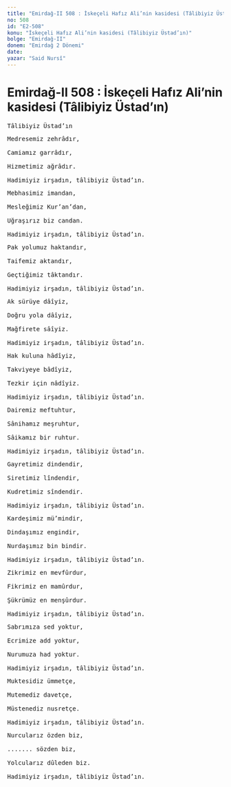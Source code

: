 ```yaml
---
title: "Emirdağ-II 508 : İskeçeli Hafız Ali’nin kasidesi (Tâlibiyiz Üstad’ın)"
no: 508
id: "E2-508"
konu: "İskeçeli Hafız Ali’nin kasidesi (Tâlibiyiz Üstad’ın)"
bolge: "Emirdağ-II"
donem: "Emirdağ 2 Dönemi"
date: 
yazar: "Said Nursî"
---
```


# Emirdağ-II 508 : İskeçeli Hafız Ali’nin kasidesi (Tâlibiyiz Üstad’ın)

<pre>
Tâlibiyiz Üstad’ın
</pre>

<pre>
Medresemiz zehrâdır,
 
Camiamız garrâdır,
 
Hizmetimiz ağrâdır. 
 
Hadimiyiz irşadın, tâlibiyiz Üstad’ın.
</pre>

<pre>
Mebhasimiz imandan,
 
Mesleğimiz Kur’an’dan,
 
Uğraşırız biz candan.
 
Hadimiyiz irşadın, tâlibiyiz Üstad’ın.
</pre>

<pre>
Pak yolumuz haktandır,
 
Taifemiz aktandır,
 
Geçtiğimiz tâktandır.
 
Hadimiyiz irşadın, tâlibiyiz Üstad’ın.
</pre>

<pre>
Ak sürüye dâîyiz,
 
Doğru yola dâîyiz,
 
Mağfirete sâîyiz.
 
Hadimiyiz irşadın, tâlibiyiz Üstad’ın.
</pre>

<pre>
Hak kuluna hâdîyiz,
 
Takviyeye bâdîyiz,
 
Tezkir için nâdîyiz.
 
Hadimiyiz irşadın, tâlibiyiz Üstad’ın.
</pre>

<pre>
Dairemiz meftuhtur,
 
Sânihamız meşruhtur,
 
Sâikamız bir ruhtur.
 
Hadimiyiz irşadın, tâlibiyiz Üstad’ın.
</pre>

<pre>
Gayretimiz dindendir,
 
Siretimiz lîndendir,
 
Kudretimiz sîndendir.
 
Hadimiyiz irşadın, tâlibiyiz Üstad’ın.
</pre>

<pre>
Kardeşimiz mü’mindir,
 
Dindaşımız engindir,
 
Nurdaşımız bin bindir.
 
Hadimiyiz irşadın, tâlibiyiz Üstad’ın.
</pre>

<pre>
Zikrimiz en mevfûrdur,
 
Fikrimiz en mamûrdur,
 
Şükrümüz en menşûrdur.
 
Hadimiyiz irşadın, tâlibiyiz Üstad’ın.
</pre>

<pre>
Sabrımıza sed yoktur,
 
Ecrimize add yoktur,
 
Nurumuza had yoktur.
 
Hadimiyiz irşadın, tâlibiyiz Üstad’ın.
</pre>

<pre>
Muktesidiz ümmetçe,
 
Mutemediz davetçe,
 
Müstenediz nusretçe.
 
Hadimiyiz irşadın, tâlibiyiz Üstad’ın.
</pre>

<pre>
Nurcularız özden biz,
 
....... sözden biz,
 
Yolcularız dûleden biz. 
 
Hadimiyiz irşadın, tâlibiyiz Üstad’ın.
</pre>
